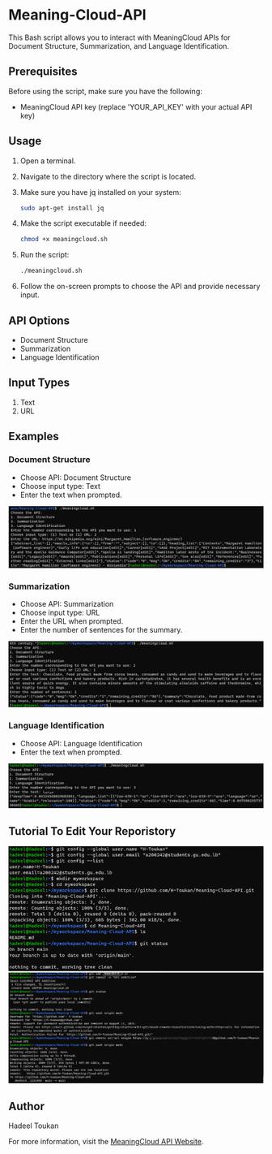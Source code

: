 # Meaning-Cloud-API

This Bash script allows you to interact with MeaningCloud APIs for Document Structure, Summarization, and Language Identification.
## Prerequisites

Before using the script, make sure you have the following:

- MeaningCloud API key (replace 'YOUR_API_KEY' with your actual API key)

## Usage

1. Open a terminal.

2. Navigate to the directory where the script is located.
3. Make sure you have jq installed on your system:

    ```bash
    sudo apt-get install jq
    ```


4. Make the script executable if needed:

    ```bash
    chmod +x meaningcloud.sh
    ```

5. Run the script:

    ```bash
    ./meaningcloud.sh
    ```

6. Follow the on-screen prompts to choose the API and provide necessary input.

## API Options

- Document Structure
- Summarization
- Language Identification

## Input Types

1. Text
2. URL

## Examples

### Document Structure

- Choose API: Document Structure
- Choose input type: Text
- Enter the text when prompted.
  
![MeaningCloud Step1](Images/DocumentStructure.png)
### Summarization

- Choose API: Summarization
- Choose input type: URL
- Enter the URL when prompted.
- Enter the number of sentences for the summary.

![MeaningCloud Step1](Images/Summarization.png)
### Language Identification

- Choose API: Language Identification
- Enter the text when prompted.

![MeaningCloud Step1](Images/LanguageDetetction.png)
## Tutorial To Edit Your Reporistory
![MeaningCloud Step1](Images/Step1.png)
![MeaningCloud Step3](Images/Step2.png)


## Author
Hadeel Toukan

For more information, visit the [MeaningCloud API Website](https://www.meaningcloud.com/developer/apis).
